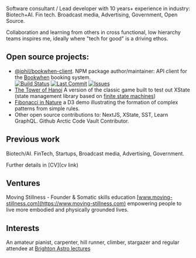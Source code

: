 Software consultant / Lead developer with 10 years+ experience in industry: Biotech+AI. Fin tech. Broadcast media, Advertising, Government, Open Source. 

Collaboration and learning from others in cross functional, low hierarchy teams inspires me, ideally where "tech for good" is a driving ethos. 

## Open source projects:

- [@jphil/bookwhen-client](https://www.npmjs.com/package/@jphil/bookwhen-client). NPM package author/maintainer: API client for the [Bookwhen](https://www.bookwhen.com) booking system.<br>[![Build Status](https://img.shields.io/github/actions/workflow/status/justinphilpott/bookwhen-client/publish.yml?branch=main)](https://github.com/justinphilpott/bookwhen-client/actions)
[![Last Commit](https://img.shields.io/github/last-commit/justinphilpott/bookwhen-client)](https://github.com/justinphilpott/bookwhen-client/commits/main)
[![Issues](https://img.shields.io/github/issues/justinphilpott/bookwhen-client)](https://github.com/justinphilpott/bookwhen-client/issues)
- [The Tower of Hanoi](https://towerofhanoi.app/) A version of the classic game built to test out XState (state management library based on [finite state machines](https://stately.ai/docs/state-machines-and-statecharts)) 
- [Fibonacci in Nature](https://observablehq.com/@justinphilpott/d3-js-spiral-growth-explorer-fibonacci-in-nature) a D3 demo illustrating the formation of complex patterns from simple rules.
- Other open source contributions to: NextJS, XState, SST, Learn GraphQL. Github Arctic Code Vault Contributor.

## Previous work

Biotech/AI. FinTech, Startups, Broadcast media, Advertising, Government.

Further details in [CV](cv link)

## Ventures

Moving Stillness - Founder & Somatic skills education
[www.moving-stillness.com](https://www.moving-stillness.com) empowering people to live more embodied and physically grounded lives. 

## Interests

An amateur pianist, carpenter, hill runner, climber, stargazer and regular attendee at [Brighton Astro lectures](https://brightonastro.com/)
